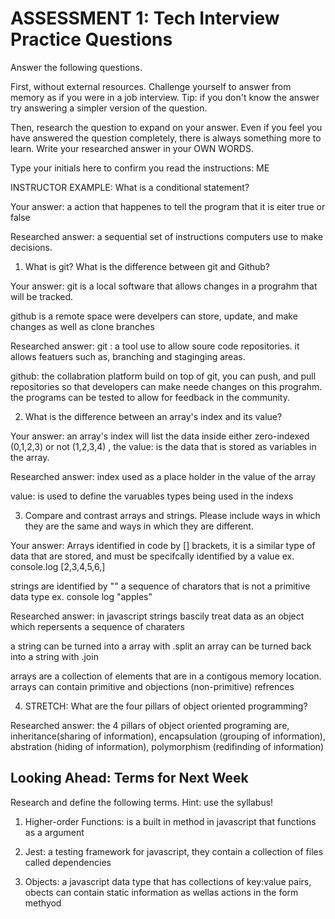 # ASSESSMENT 1: Tech Interview Practice Questions

Answer the following questions.

First, without external resources. Challenge yourself to answer from memory as if you were in a job interview. Tip: if you don't know the answer try answering a simpler version of the question.

Then, research the question to expand on your answer. Even if you feel you have answered the question completely, there is always something more to learn. Write your researched answer in your OWN WORDS.

Type your initials here to confirm you read the instructions: ME

INSTRUCTOR EXAMPLE: What is a conditional statement?

Your answer: a action that happenes to tell the program that it is eiter true or false

Researched answer: a sequential set of instructions computers use to make decisions.

1. What is git? What is the difference between git and Github?

Your answer: git is a local software that allows changes in a prograhm that will be tracked. 

github is a remote space were develpers can store, update, and make changes as well as clone branches

Researched answer: git : a tool use to allow soure code  repositories. it allows featuers such as, branching and staginging areas.

github: the collabration platform build on top of git, you can push, and pull repositories so that developers can make neede changes on this prograhm. the programs can be tested to allow for feedback in the community.


2. What is the difference between an array's index and its value?

Your answer: an array's index will list the data inside either zero-indexed (0,1,2,3) or not (1,2,3,4) ,
 the value: is the data that is stored as variables in the array. 


Researched answer: index used as a place holder in the value of the array

  value: is used to define the varuables types being used in the indexs

3. Compare and contrast arrays and strings. Please include ways in which they are the same and ways in which they are different.

Your answer: Arrays identified in code by [] brackets, it is a similar type of data that are stored, and must be specifcally identified by a value
 ex. console.log [2,3,4,5,6,]

strings are identified by "" a sequence of charators that is not a primitive data type 
ex. console log "apples"

Researched answer: 
in javascript strings bascily treat data as an object which repersents a sequence of charaters
 
 a string can be turned into a array with .split
 an array can be turned back into a string with .join

arrays are a collection of elements that are in a contigous memory location. arrays can contain primitive and objections (non-primitive) refrences


4. STRETCH: What are the four pillars of object oriented programming?

Researched answer: the 4 pillars of object oriented programing are, inheritance(sharing of information), encapsulation (grouping of information), abstration (hiding of information), polymorphism (redifinding of information)



## Looking Ahead: Terms for Next Week

Research and define the following terms. Hint: use the syllabus!

1. Higher-order Functions: is a built in method in javascript that functions as a argument

2. Jest: a testing framework for javascript, they contain a collection of files called dependencies

3. Objects: a javascript data type that has collections of key:value pairs, obects can contain static information as wellas actions in the form methyod
